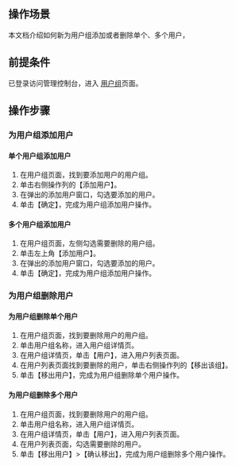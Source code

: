 ## 操作场景
本文档介绍如何新为用户组添加或者删除单个、多个用户，
## 前提条件
已登录访问管理控制台，进入 [用户组](https://console.cloud.tencent.com/cam/groups)页面。
## 操作步骤
### 为用户组添加用户
#### 单个用户组添加用户
1. 在用户组页面，找到要添加用户的用户组。
2. 单击右侧操作列的【添加用户】。
3. 在弹出的添加用户窗口，勾选要添加的用户。
4. 单击【确定】，完成为用户组添加用户操作。

#### 多个用户组添加用户
1. 在用户组页面，左侧勾选需要删除的用户组。
2. 单击左上角【添加用户】。
3. 在弹出的添加用户窗口，勾选要添加的用户。
4. 单击【确定】，完成为用户组添加用户操作。

### 为用户组删除用户
#### 为用户组删除单个用户
1. 在用户组页面，找到要删除用户的用户组。
2. 单击用户组名称，进入用户组详情页。
3. 在用户组详情页，单击【用户】，进入用户列表页面。
4. 在用户列表页面找到要删除的用户，单击右侧操作列的【移出该组】。
5. 单击【移出用户】，完成为用户组删除单个用户操作。

#### 为用户组删除多个用户
1. 在用户组页面，找到要删除用户的用户组。
2. 单击用户组名称，进入用户组详情页。
3. 在用户组详情页，单击【用户】，进入用户列表页面。
4. 在用户列表页面，勾选需要删除的用户。
5. 单击【移出用户】>【确认移出】，完成为用户组删除多个用户操作。
